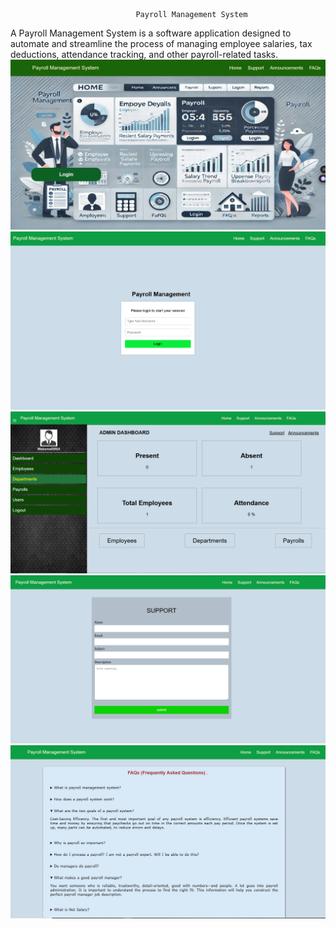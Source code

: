                                 Payroll Management System
A Payroll Management System is a software application designed to automate and streamline the process of managing employee salaries, tax deductions, attendance tracking, and other payroll-related tasks. 
![image alt](https://github.com/ezu1120/PayrollProcessingSystem/blob/main/Screenshot_15-3-2025_63150_localhost.jpeg?raw=true)
![image alt](https://github.com/ezu1120/PayrollProcessingSystem/blob/main/login_page.PNG?raw=true)
![image alt](https://github.com/ezu1120/PayrollProcessingSystem/blob/main/admin_dash_board.PNG?raw=true)
![image alt](https://github.com/ezu1120/PayrollProcessingSystem/blob/main/user_suport.PNG?raw=true)
![image alt](https://github.com/ezu1120/PayrollProcessingSystem/blob/main/faqs_page.PNG?raw=true)
